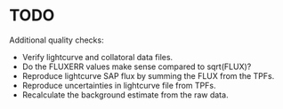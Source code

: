 # TODO

Additional quality checks:
* Verify lightcurve and collatoral data files.
* Do the FLUXERR values make sense compared to sqrt(FLUX)?
* Reproduce lightcurve SAP flux by summing the FLUX from the TPFs.
* Reproduce uncertainties in lightcurve file from TPFs.
* Recalculate the background estimate from the raw data.

